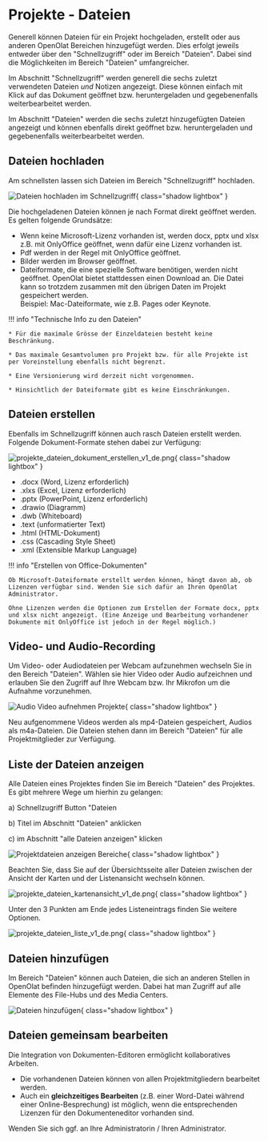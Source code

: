 # Projekte - Dateien

Generell können Dateien für ein Projekt hochgeladen, erstellt oder aus anderen OpenOlat Bereichen hinzugefügt werden. Dies erfolgt jeweils entweder über den "Schnellzugriff" oder im Bereich "Dateien". Dabei sind die Möglichkeiten im Bereich "Dateien" umfangreicher. 

Im Abschnitt "Schnellzugriff" werden generell die sechs zuletzt verwendeten Dateien *und* Notizen angezeigt. Diese können einfach mit Klick auf das Dokument geöffnet bzw. heruntergeladen und gegebenenfalls weiterbearbeitet werden.

Im Abschnitt "Dateien" werden die sechs zuletzt hinzugefügten Dateien angezeigt und können ebenfalls direkt geöffnet bzw. heruntergeladen und gegebenenfalls weiterbearbeitet werden. 


## Dateien hochladen

Am schnellsten lassen sich Dateien im Bereich "Schnellzugriff" hochladen. 

![Dateien hochladen im Schnellzugriff](assets/Projekte_a.jpg){ class="shadow lightbox" } 

Die hochgeladenen Dateien können je nach Format direkt geöffnet werden.  
Es gelten folgende Grundsätze:

- Wenn keine Microsoft-Lizenz vorhanden ist, werden docx, pptx und xlsx z.B. mit OnlyOffice geöffnet, wenn dafür eine Lizenz vorhanden ist.
- Pdf werden in der Regel mit OnlyOffice geöffnet.
- Bilder werden im Browser geöffnet.
- Dateiformate, die eine spezielle Software benötigen, werden nicht geöffnet. OpenOlat bietet stattdessen einen Download an. Die Datei kann so trotzdem zusammen mit den übrigen Daten im Projekt gespeichert werden.<br>Beispiel: Mac-Dateiformate, wie z.B. Pages oder Keynote. 


!!! info "Technische Info zu den Dateien"

    * Für die maximale Grösse der Einzeldateien besteht keine Beschränkung.
    
    * Das maximale Gesamtvolumen pro Projekt bzw. für alle Projekte ist per Voreinstellung ebenfalls nicht begrenzt.

    * Eine Versionierung wird derzeit nicht vorgenommen.

    * Hinsichtlich der Dateiformate gibt es keine Einschränkungen.
 

## Dateien erstellen

Ebenfalls im Schnellzugriff können auch rasch Dateien erstellt werden. Folgende Dokument-Formate stehen dabei zur Verfügung: 

![projekte_dateien_dokument_erstellen_v1_de.png](assets/projekte_dateien_dokument_erstellen_v1_de.png){ class="shadow lightbox" }

* .docx (Word, Lizenz erforderlich)
* .xlxs (Excel, Lizenz erforderlich)
* .pptx (PowerPoint, Lizenz erforderlich)
* .drawio (Diagramm)
* .dwb (Whiteboard)
* .text (unformatierter Text)
* .html (HTML-Dokument)
* .css (Cascading Style Sheet)
* .xml (Extensible Markup Language)


!!! info "Erstellen von Office-Dokumenten"

    Ob Microsoft-Dateiformate erstellt werden können, hängt davon ab, ob Lizenzen verfügbar sind. Wenden Sie sich dafür an Ihren OpenOlat Administrator. 
    
    Ohne Lizenzen werden die Optionen zum Erstellen der Formate docx, pptx und xlsx nicht angezeigt. (Eine Anzeige und Bearbeitung vorhandener Dokumente mit OnlyOffice ist jedoch in der Regel möglich.)

## Video- und Audio-Recording

Um Video- oder Audiodateien per Webcam aufzunehmen wechseln Sie in den Bereich "Dateien". Wählen sie hier Video oder Audio aufzeichnen und erlauben Sie den Zugriff auf Ihre Webcam bzw. Ihr Mikrofon um die Aufnahme vorzunehmen. 

![Audio Video aufnehmen Projekte](assets/Projekt_Audio_aunehmen.jpg){ class="shadow lightbox" }

Neu aufgenommene Videos werden als mp4-Dateien gespeichert, Audios als m4a-Dateien. Die Dateien stehen dann im Bereich "Dateien" für alle Projektmitglieder zur Verfügung. 

## Liste der Dateien anzeigen

Alle Dateien eines Projektes finden Sie im Bereich "Dateien" des Projektes. Es gibt mehrere Wege um hierhin zu gelangen:

a) Schnellzugriff Button "Dateien

b) Titel im Abschnitt "Dateien" anklicken

c) im Abschnitt "alle Dateien anzeigen" klicken

![Projektdateien anzeigen Bereiche](assets/Projekte_Dateien_abc.jpg){ class="shadow lightbox" }

Beachten Sie, dass Sie auf der Übersichtsseite aller Dateien zwischen der Ansicht der Karten und der Listenansicht wechseln können.  

![projekte_dateien_kartenansicht_v1_de.png](assets/projekte_dateien_kartenansicht_v1_de.png){ class="shadow lightbox" }

Unter den 3 Punkten am Ende jedes Listeneintrags finden Sie weitere Optionen.

![projekte_dateien_liste_v1_de.png](assets/projekte_dateien_liste_v1_de.png){ class="shadow lightbox" }

## Dateien hinzufügen

Im Bereich "Dateien" können auch Dateien, die sich an anderen Stellen in OpenOlat befinden hinzugefügt werden. Dabei hat man Zugriff auf alle Elemente des File-Hubs und des Media Centers.

![Dateien hinzufügen](assets/Projekt_Dateien_hinzufuegen.jpg){ class="shadow lightbox" }


## Dateien gemeinsam bearbeiten 

Die Integration von Dokumenten-Editoren ermöglicht kollaboratives Arbeiten.

* Die vorhandenen Dateien können von allen Projektmitgliedern bearbeitet werden.
* Auch ein **gleichzeitiges Bearbeiten** (z.B. einer Word-Datei während einer Online-Besprechung) ist möglich, wenn die entsprechenden Lizenzen für den Dokumenteneditor vorhanden sind.

Wenden Sie sich ggf. an Ihre Administratorin / Ihren Administrator.


